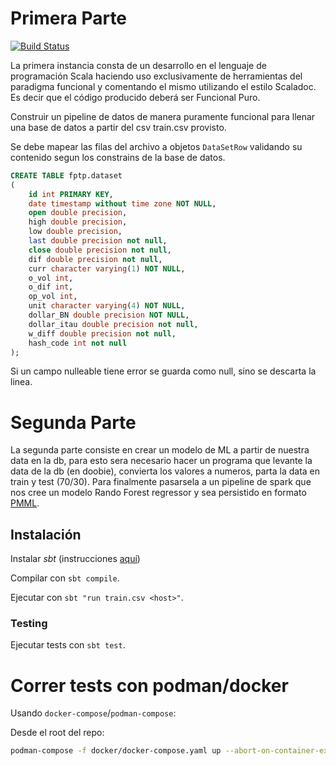 # Primera Parte

[![Build Status](https://travis-ci.org/FdelMazo/7527-AlgoritmosIV.svg?branch=main)](https://travis-ci.org/FdelMazo/7527-AlgoritmosIV)

La primera instancia consta de un desarrollo en el lenguaje de programación Scala haciendo uso exclusivamente de herramientas del paradigma funcional y comentando el mismo utilizando el estilo Scaladoc.
Es decir que el código producido deberá ser Funcional Puro.

Construir un pipeline de datos de manera puramente funcional para llenar una base de datos a partir del csv train.csv provisto.

Se debe mapear las filas del archivo a objetos ```DataSetRow``` validando su contenido segun los constrains de la base de datos.
```sql
CREATE TABLE fptp.dataset
(
    id int PRIMARY KEY,
    date timestamp without time zone NOT NULL,
    open double precision,
    high double precision,
    low double precision,
    last double precision not null,
    close double precision not null,
    dif double precision not null,
    curr character varying(1) NOT NULL,
    o_vol int,
    o_dif int,
    op_vol int,
    unit character varying(4) NOT NULL,
    dollar_BN double precision NOT NULL,
    dollar_itau double precision not null,
    w_diff double precision not null,
    hash_code int not null
);
```

Si un campo nulleable tiene error se guarda como null, sino se descarta la linea.

# Segunda Parte

La segunda parte consiste en crear un modelo de ML a partir de nuestra data en la db, para esto sera necesario hacer un programa que levante la data de la db (en doobie), convierta los valores a numeros, parta la data en train y test (70/30). Para finalmente pasarsela a un pipeline de spark que nos cree un modelo Rando Forest regressor y sea persistido en formato [PMML](http://dmg.org/pmml/v4-4/GeneralStructure.html).

## Instalación

Instalar *sbt* (instrucciones [aquí](https://www.scala-sbt.org/1.x/docs/Installing-sbt-on-Linux.html))

Compilar con `sbt compile`.

Ejecutar con `sbt "run train.csv <host>"`.

### Testing

Ejecutar tests con `sbt test`.

# Correr tests con podman/docker
Usando `docker-compose`/`podman-compose`:

Desde el root del repo:
```bash
podman-compose -f docker/docker-compose.yaml up --abort-on-container-exit
```
